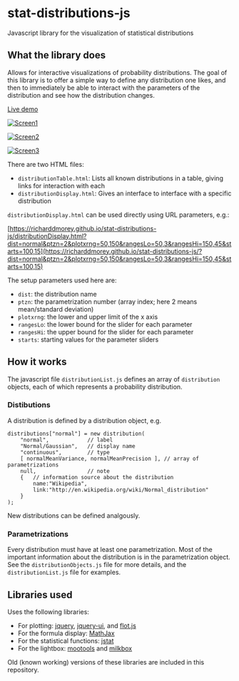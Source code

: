 # stat-distributions-js
Javascript library for the visualization of statistical distributions

## What the library does

Allows for interactive visualizations of probability distributions. The goal of this library is to offer a simple way to define any distribution one likes, and then to immediately be able to interact with the parameters of the distribution and see how the distribution changes. 

[Live demo](https://richarddmorey.github.io/stat-distributions-js/)

[![Screen1](http://learnbayes.org/demo/stat-distributions-js/screenshots/screen-distribution_thumb.jpg)](http://learnbayes.org/demo/stat-distributions-js/screenshots/screen-distribution.png)

[![Screen2](http://learnbayes.org/demo/stat-distributions-js/screenshots/screen-lightbox_thumb.jpg)](http://learnbayes.org/demo/stat-distributions-js/screenshots/screen-lightbox.png)

[![Screen3](http://learnbayes.org/demo/stat-distributions-js/screenshots/screen-table_thumb.jpg)](http://learnbayes.org/demo/stat-distributions-js/screenshots/screen-table.png)

There are two HTML files:
* `distributionTable.html`: Lists all known distributions in a table, giving links for interaction with each
* `distributionDisplay.html`: Gives an interface to interface with a specific distribution

`distributionDisplay.html` can be used directly using URL parameters, e.g.:

[https://richarddmorey.github.io/stat-distributions-js/distributionDisplay.html?dist=normal&ptzn=2&plotxrng=50,150&rangesLo=50,3&rangesHi=150,45&starts=100,15](https://richarddmorey.github.io/stat-distributions-js/?dist=normal&ptzn=2&plotxrng=50,150&rangesLo=50,3&rangesHi=150,45&starts=100,15)

The setup parameters used here are:
* `dist`: the distribution name
* `ptzn`: the parametrization number (array index; here 2 means mean/standard deviation)
* `plotxrng`: the lower and upper limit of the x axis
* `rangesLo`: the lower bound for the slider for each parameter
* `rangesHi`: the upper bound for the slider for each parameter
* `starts`: starting values for the parameter sliders


## How it works

The javascript file `distributionList.js` defines an array of `distribution` objects, each of which represents a probability distribution. 

### Distibutions

A distribution is defined by a distribution object, e.g.

    distributions["normal"] = new distribution(
		"normal",            // label
		"Normal/Gaussian",   // display name
		"continuous",        // type
		[ normalMeanVariance, normalMeanPrecision ], // array of parametrizations
		null,                // note 
		{   // information source about the distribution
			name:"Wikipedia",
			link:"http://en.wikipedia.org/wiki/Normal_distribution"
		}
    );

New distributions can be defined analgously.

### Parametrizations

Every distribution must have at least one parametrization. Most of the important information about the distribution is in the parametrization object. See the `distributionObjects.js` file for more details, and the `distributionList.js` file for examples.

## Libraries used

Uses the following libraries:
* For plotting: [jquery](https://jquery.com/), [jquery-ui](https://jqueryui.com/), and [flot.js](http://www.flotcharts.org/)
* For the formula display: [MathJax](https://www.mathjax.org/)
* For the statistical functions: [jstat](https://github.com/jstat/jstat)
* For the lightbox: [mootools](http://mootools.net/) and [milkbox](http://reghellin.com/milkbox/)

Old (known working) versions of these libraries are included in this repository.
